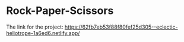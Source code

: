 # Rock-Paper-Scissors
The link for the project:
https://62fb7eb53f88f80fef25d305--eclectic-heliotrope-1a6ed6.netlify.app/
